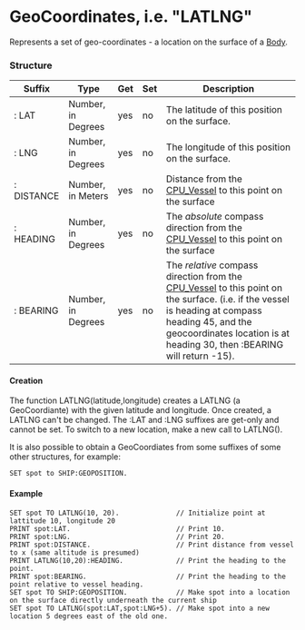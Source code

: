 GeoCoordinates, i.e. "LATLNG"
=============================

Represents a set of geo-coordinates - a location on the surface of a [Body](../body/index.html).

### Structure

Suffix      | Type               | Get | Set | Description
------------|--------------------|-----|-----|--------------------------------------
: LAT       | Number, in Degrees | yes | no  | The latitude of this position on the surface.
: LNG       | Number, in Degrees | yes | no  | The longitude of this position on the surface.
: DISTANCE  | Number, in Meters  | yes | no  | Distance from the [CPU_Vessel](../../summary_topics/CPU_vessel/index.html) to this point on the surface
: HEADING   | Number, in Degrees | yes | no  | The *absolute* compass direction from the [CPU_Vessel](../../summary_topics/CPU_vessel/index.html) to this point on the surface
: BEARING   | Number, in Degrees | yes | no  | The *relative* compass direction from the [CPU_Vessel](../../summary_topics/CPU_vessel/index.html) to this point on the surface.  (i.e. if the vessel is heading at compass heading 45, and the geocoordinates location is at heading 30, then :BEARING will return -15).

#### Creation

The function LATLNG(latitude,longitude) creates a LATLNG (a GeoCoordiante) with the given
latitude and longitude.  Once created, a LATLNG can't be changed.  The :LAT and :LNG suffixes
are get-only and cannot be set.  To switch to a new location, make a new call to LATLNG().

It is also possible to obtain a GeoCoordiates from some suffixes of some other structures,
for example:

    SET spot to SHIP:GEOPOSITION.

#### Example

    SET spot TO LATLNG(10, 20).              // Initialize point at lattitude 10, longitude 20
    PRINT spot:LAT.                          // Print 10.
    PRINT spot:LNG.                          // Print 20.
    PRINT spot:DISTANCE.                     // Print distance from vessel to x (same altitude is presumed)
    PRINT LATLNG(10,20):HEADING.             // Print the heading to the point.
    PRINT spot:BEARING.                      // Print the heading to the point relative to vessel heading.
    SET spot TO SHIP:GEOPOSITION.            // Make spot into a location on the surface directly underneath the current ship
    SET spot TO LATLNG(spot:LAT,spot:LNG+5). // Make spot into a new location 5 degrees east of the old one.
